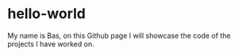 # hello-world
My name is Bas, on this Github page I will showcase the code of the projects I have worked on.
